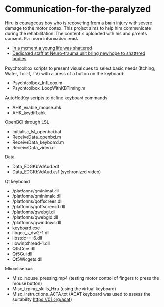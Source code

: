 # Communication-for-the-paralyzed

Hiru is courageous boy who is recovering from a brain injury with severe damage to the motor cortex. This project aims to help him communicate during the rehabilitation. The content is uploaded with his and parents consent.
For more information read: 
- [In a moment a young life was shattered](http://www.sundaytimes.lk/180107/plus/in-a-moment-a-young-life-was-shattered-276072.html)
- [Dedicated staff at Neuro-trauma unit bring new hope to shattered bodies](http://www.sundaytimes.lk/130428/news/dedicated-staff-at-neuro-trauma-unit-bring-new-hope-to-shattered-bodies-42449.html)

Psychtoolbox scripts to present visual cues to select basic needs (Itching, Water, Toilet, TV) with a press of a button on the keyboard:
- Psychtoolbox_InfLoop.m
- Psychtoolbox_LoopWithKBTiming.m

AutoHotKey scripts to define keyboard commands
- AHK_enable_mouse.ahk
- AHK_keydiff.ahk

OpenBCI through LSL
- Initialise_lsl_openbci.bat
- ReceiveData_openbci.m
- ReceiveData_keyboard.m
- ReceiveData_video.m

Data
- Data_EOGKbVdAud.xdf
- Data_EOGKbVdAud.asf (sychronized video)

Qt keyboard
- /platforms/qminimal.dll	
- /platforms/qminimald.dll	
- /platforms/qoffscreen.dll	
- /platforms/qoffscreend.dll	
- /platforms/qwebgl.dll	
- /platforms/qwebgld.dll	
- /platforms/qwindows.dll	
- keyboard.exe 
- libgcc_s_dw2-1.dll	
- libstdc++-6.dll	
- libwinpthread-1.dll	
- Qt5Core.dll	
- Qt5Gui.dll	
- Qt5Widgets.dll

Miscellanious
- Misc_mouse_pressing.mp4 (testing motor control of fingers to press the mouse button)
- Misc_typing_skills_Hiru (using the virtual keyboard)
- Misc_instructions_ACTA.txt (ACAT keyboard was used to assess the suitability https://01.org/acat)

